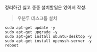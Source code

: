 정리하긴 싫고 종종 설치할일은 있어서 작성.

> 우분투 데스크톱 설치

```
sudo apt-get update -y
sudo apt-get upgrade -y
sudo apt-get install ubuntu-desktop -y
sudo apt-get install openssh-server -y
reboot
```
